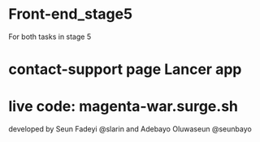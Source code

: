 # Front-end_stage5
For both tasks in stage 5

# contact-support page Lancer app
# live code: magenta-war.surge.sh


developed by Seun Fadeyi @slarin and Adebayo Oluwaseun @seunbayo
